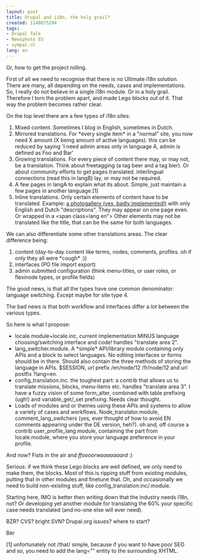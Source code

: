 ```yaml
---
layout: post
title: Drupal and i18n, the holy grail?
created: 1140875294
tags:
- Drupal Talk
- Newsphoto EU
- sympal.nl
lang: en
---
```

Or, how to get the project rolling.

First of all we need to recognise that there is no Ultimate i18n solution. There are many, all depending on the needs, cases and implementations. 
So, I really do not believe in a single i18n module. Or in a holy grail. Therefore I torn the problem apart, and made Lego blocks out of it. That way the problem becomes rather clear.
<!--break-->
On the top level there are a few types of i18n sites:
<ol>
<li>Mixed content. Sometimes I blog in English, sometimes in Dutch.</li>
<li>Mirrored translations. For *every single item* in a "normal" site, you now need X amount (X being amount of active languages). this can be reduced by saying 'I need admin areas only in language A, admin is defined as  Foo and Bar'</li>
<li>Growing translations. For every piece of content there may, or may not, be a translation. Think about freetagging (a tag beer and a tag bier). Or about community efforts to get pages translated.  interlingual connections (read this in langB) lay, or may not be required.</li>
<li>A few pages in langA to explain what its about. Simple, just maintain a few pages in another language.[1]</li>
<li>Inline translations. Only certain elements of content have to be translated. Example: <a href="http://www.newsphoto.nl/node/1456">a photogallery (yes, badly implemented!)</a> with only English and Dutch "descriptions". They may appear on one page even. Or wrapped in a &lt;span class=lang en"&gt; Other elements may not be translated like the title, that can be the same for both languages.</li>
</ol>

We can also differentiate some other translations areas. The clear difference being: 
<ol>
<li>content (day-to-day content like terms, nodes, comments, profiles. oh if only they all were *cough* :))</li>
<li>interfaces (PO file import export)</li>
<li>admin submitted configuration (think menu-titles, or user roles, or flexinode types, or profile fields)</li>
</ol>

The good news, is that all the types have one common denominator: language switching. Except maybe for site type 4.

The bad news is that both workflow and interfaces differ a *lot* between the various types. 

So here is what I propose:
<ul>
<li>locale.module+locale.inc, current implementation MINUS language choosing/switching interface and code! handles "translate area 2".</li>
<li>lang_switcher.module. A *simple* API/library module containing only APIs and a block to select languages. No editing interfaces or forms should be in there. Should also contain the three methods of storing the language in APIs. $SESSION, url prefix /en/node/12 /fr/node/12  and url postfix ?lang=en.</li>
<li>config_translation.inc. the toughest part: a contrib that allows us to translate missions, blocks, menu-items etc. handles "translate area 3". I have a fuzzy vision of some form_alter, combined with table prefixing (ugh!) and variable_get/_set prefixing. Needs clear thought.</li>
<li>Loads of modules and or themes using these APIs and systems to allow a variety of cases and workflows. Node_translator.module, comment_lang_switchers (yes, ever thought of how to avoid EN comments appearing under the DE version, heh?). oh and, off course a contrib user_profile_lang.module, containing the part from locale.module, where you store your language preference in your profile.</li>
</ul>

And now? Fists in the air and *ffoooorwaaaaaaard* :)

Serious: if we think these Lego blocks are well defined, we only need to make them, the blocks. Most of this is ripping stuff from existing modules, putting that in other modules and finetune that. Oh, and occasionally we need to build non-existing stuff, like config_translation.inc/.module.

Starting here, IMO is better then writing down that the industry needs i18n, not? Or developing yet another module for translating the 60% your specific case needs translated (and no-one else will ever need).

BZR? CVS? bright SVN? Drupal.org issues? where to start?

Bèr

[1] unfortunately not /that/ simple, because if you want to have poor SEO and so, you need to add the lang="" entity to the surrounding XHTML.
